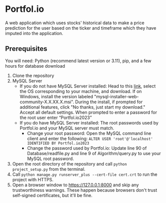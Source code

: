 # Portfol.io
A web application which uses stocks' historical data to make a price prediction for the user based on the ticker and timeframe which they have imputed into the application.

## Prerequisites
You will need: Python (recommend latest version or 3.11), pip, and a few hours for database download
1. Clone the repository 
2. MySQL Server
    * If you do not have MySQL Server installed: Head to this [link](https://dev.mysql.com/downloads/mysql/), select the OS corresponding to your machine, and download. If on Windows, install the version labeled "mysql-installer-web-community-X.X.XX.X.msi".  During the install, if prompted for additional features, click "No thanks, just start my download." Accept all default settings. When prompted to enter a password for the root user enter “Portfol.io2023”
    * If you do have MySQL Server installed: The root passwords used by Portfol.io and your MySQL server must match.
        * Change your root password: Open the MySQL command line client and enter the following: `ALTER USER 'root'@'localhost' IDENTIFIED BY Portfol.io2023`
        * Change the password used by Portfol.io: Update line 90 of Database/readfile.py and line 9 of Algorithm/query.py to use your MySQL root password.  
3. Open the root directory of the repository and call `python project_setup.py` from the terminal.
4. Call `python manage.py runserver_plus --cert-file cert.crt` to run the project with HTTPS.
5. Open a browser window to https://127.0.0.1:8000 and skip any trustworthiness warnings. These happen because browsers don't trust self-signed certificates, but it'll be fine. 
